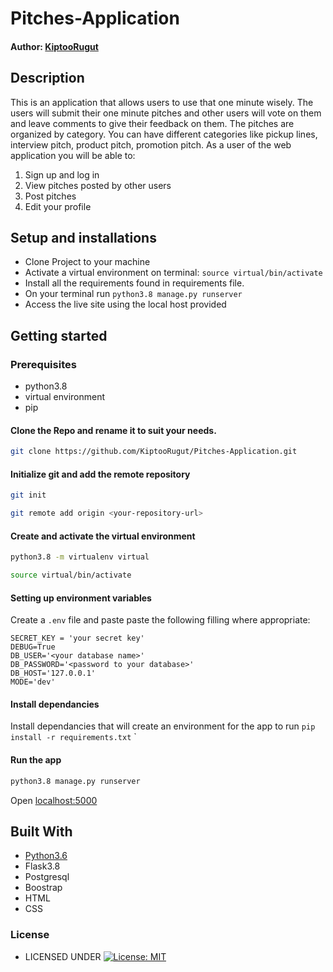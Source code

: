 # Pitches-Application

#### Author: [KiptooRugut](https://github.com/kiptooRugut)


## Description
This is an application that allows users to use that one minute wisely. The users will submit their one minute pitches and other users will vote on them and leave comments to give their feedback on them. The pitches are organized by category. You can have different categories like pickup lines, interview pitch, product pitch, promotion pitch.
As a user of the web application you will be able to:

1. Sign up and log in
2. View pitches posted by other users
3. Post pitches
4. Edit your profile

## Setup and installations
* Clone Project to your machine
* Activate a virtual environment on terminal: `source virtual/bin/activate`
* Install all the requirements found in requirements file.
* On your terminal run `python3.8 manage.py runserver`
* Access the live site using the local host provided



## Getting started

### Prerequisites
* python3.8
* virtual environment
* pip

#### Clone the Repo and rename it to suit your needs.
```bash
git clone https://github.com/KiptooRugut/Pitches-Application.git
```
#### Initialize git and add the remote repository
```bash
git init
```
```bash
git remote add origin <your-repository-url>
```

#### Create and activate the virtual environment
```bash
python3.8 -m virtualenv virtual
```

```bash
source virtual/bin/activate
```

#### Setting up environment variables
Create a `.env` file and paste paste the following filling where appropriate:
```
SECRET_KEY = 'your secret key'
DEBUG=True
DB_USER='<your database name>'
DB_PASSWORD='<password to your database>'
DB_HOST='127.0.0.1'
MODE='dev'
```

#### Install dependancies
Install dependancies that will create an environment for the app to run
`pip install -r requirements.txt`
`

#### Run the app
```bash
python3.8 manage.py runserver
```
Open [localhost:5000](http://127.0.0.1:5000/)

       
## Built With

* [Python3.6](https://docs.python.org/3/)
* Flask3.8
* Postgresql 
* Boostrap
* HTML
* CSS


### License

* LICENSED UNDER  [![License: MIT](https://img.shields.io/badge/License-MIT-yellow.svg)](license/MIT)
